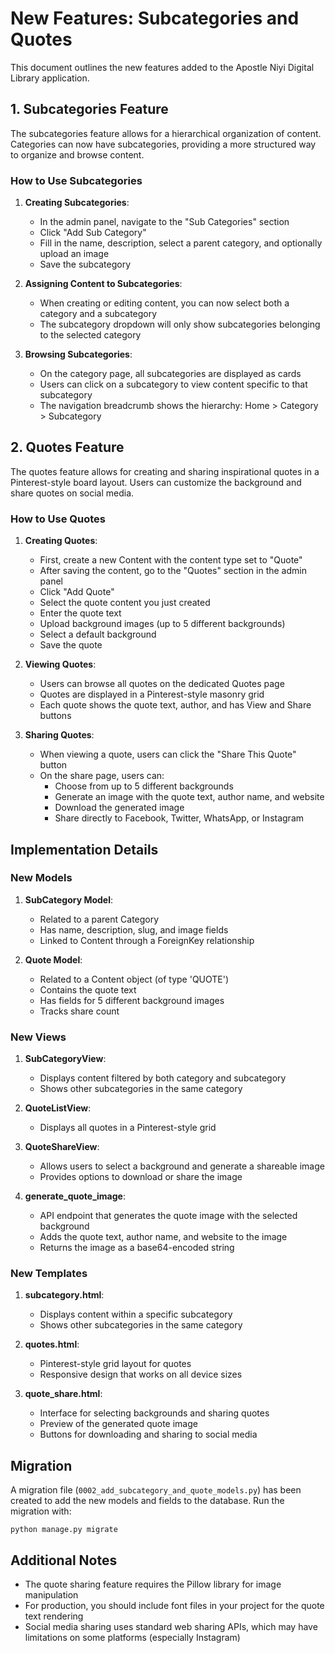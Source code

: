 # New Features: Subcategories and Quotes

This document outlines the new features added to the Apostle Niyi Digital Library application.

## 1. Subcategories Feature

The subcategories feature allows for a hierarchical organization of content. Categories can now have subcategories, providing a more structured way to organize and browse content.

### How to Use Subcategories

1. **Creating Subcategories**:
   - In the admin panel, navigate to the "Sub Categories" section
   - Click "Add Sub Category"
   - Fill in the name, description, select a parent category, and optionally upload an image
   - Save the subcategory

2. **Assigning Content to Subcategories**:
   - When creating or editing content, you can now select both a category and a subcategory
   - The subcategory dropdown will only show subcategories belonging to the selected category

3. **Browsing Subcategories**:
   - On the category page, all subcategories are displayed as cards
   - Users can click on a subcategory to view content specific to that subcategory
   - The navigation breadcrumb shows the hierarchy: Home > Category > Subcategory

## 2. Quotes Feature

The quotes feature allows for creating and sharing inspirational quotes in a Pinterest-style board layout. Users can customize the background and share quotes on social media.

### How to Use Quotes

1. **Creating Quotes**:
   - First, create a new Content with the content type set to "Quote"
   - After saving the content, go to the "Quotes" section in the admin panel
   - Click "Add Quote"
   - Select the quote content you just created
   - Enter the quote text
   - Upload background images (up to 5 different backgrounds)
   - Select a default background
   - Save the quote

2. **Viewing Quotes**:
   - Users can browse all quotes on the dedicated Quotes page
   - Quotes are displayed in a Pinterest-style masonry grid
   - Each quote shows the quote text, author, and has View and Share buttons

3. **Sharing Quotes**:
   - When viewing a quote, users can click the "Share This Quote" button
   - On the share page, users can:
     - Choose from up to 5 different backgrounds
     - Generate an image with the quote text, author name, and website
     - Download the generated image
     - Share directly to Facebook, Twitter, WhatsApp, or Instagram

## Implementation Details

### New Models

1. **SubCategory Model**:
   - Related to a parent Category
   - Has name, description, slug, and image fields
   - Linked to Content through a ForeignKey relationship

2. **Quote Model**:
   - Related to a Content object (of type 'QUOTE')
   - Contains the quote text
   - Has fields for 5 different background images
   - Tracks share count

### New Views

1. **SubCategoryView**:
   - Displays content filtered by both category and subcategory
   - Shows other subcategories in the same category

2. **QuoteListView**:
   - Displays all quotes in a Pinterest-style grid

3. **QuoteShareView**:
   - Allows users to select a background and generate a shareable image
   - Provides options to download or share the image

4. **generate_quote_image**:
   - API endpoint that generates the quote image with the selected background
   - Adds the quote text, author name, and website to the image
   - Returns the image as a base64-encoded string

### New Templates

1. **subcategory.html**:
   - Displays content within a specific subcategory
   - Shows other subcategories in the same category

2. **quotes.html**:
   - Pinterest-style grid layout for quotes
   - Responsive design that works on all device sizes

3. **quote_share.html**:
   - Interface for selecting backgrounds and sharing quotes
   - Preview of the generated quote image
   - Buttons for downloading and sharing to social media

## Migration

A migration file (`0002_add_subcategory_and_quote_models.py`) has been created to add the new models and fields to the database. Run the migration with:

```
python manage.py migrate
```

## Additional Notes

- The quote sharing feature requires the Pillow library for image manipulation
- For production, you should include font files in your project for the quote text rendering
- Social media sharing uses standard web sharing APIs, which may have limitations on some platforms (especially Instagram)